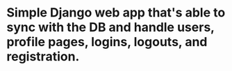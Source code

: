 # Simple Django web app that's able to sync with the DB and handle users, profile pages, logins, logouts, and registration.
